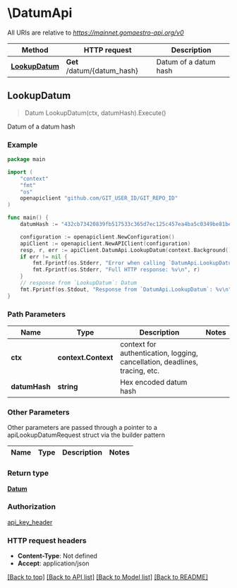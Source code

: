 # \DatumApi

All URIs are relative to *https://mainnet.gomaestro-api.org/v0*

Method | HTTP request | Description
------------- | ------------- | -------------
[**LookupDatum**](DatumApi.md#LookupDatum) | **Get** /datum/{datum_hash} | Datum of a datum hash



## LookupDatum

> Datum LookupDatum(ctx, datumHash).Execute()

Datum of a datum hash



### Example

```go
package main

import (
    "context"
    "fmt"
    "os"
    openapiclient "github.com/GIT_USER_ID/GIT_REPO_ID"
)

func main() {
    datumHash := "432cb73420839fb517533c365d7ec125c457ea4ba5c0349be81be6796d52ef3b" // string | Hex encoded datum hash

    configuration := openapiclient.NewConfiguration()
    apiClient := openapiclient.NewAPIClient(configuration)
    resp, r, err := apiClient.DatumApi.LookupDatum(context.Background(), datumHash).Execute()
    if err != nil {
        fmt.Fprintf(os.Stderr, "Error when calling `DatumApi.LookupDatum``: %v\n", err)
        fmt.Fprintf(os.Stderr, "Full HTTP response: %v\n", r)
    }
    // response from `LookupDatum`: Datum
    fmt.Fprintf(os.Stdout, "Response from `DatumApi.LookupDatum`: %v\n", resp)
}
```

### Path Parameters


Name | Type | Description  | Notes
------------- | ------------- | ------------- | -------------
**ctx** | **context.Context** | context for authentication, logging, cancellation, deadlines, tracing, etc.
**datumHash** | **string** | Hex encoded datum hash | 

### Other Parameters

Other parameters are passed through a pointer to a apiLookupDatumRequest struct via the builder pattern


Name | Type | Description  | Notes
------------- | ------------- | ------------- | -------------


### Return type

[**Datum**](Datum.md)

### Authorization

[api_key_header](../README.md#api_key_header)

### HTTP request headers

- **Content-Type**: Not defined
- **Accept**: application/json

[[Back to top]](#) [[Back to API list]](../README.md#documentation-for-api-endpoints)
[[Back to Model list]](../README.md#documentation-for-models)
[[Back to README]](../README.md)

